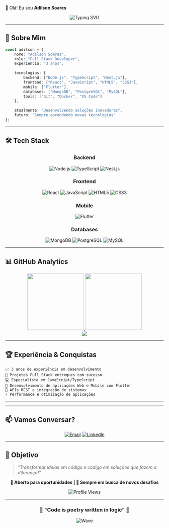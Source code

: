 👋 Olá! Eu sou **Adilson Soares**

<div align="center">

![Typing SVG](https://readme-typing-svg.herokuapp.com?font=Fira+Code&size=30&duration=3000&pause=1000&color=3B82F6&center=true&vCenter=true&width=600&lines=Full+Stack+Developer;3+anos+de+experiência;Node.js+%7C+TypeScript+%7C+React+%7C+Flutter;Apaixonado+por+tecnologia!)

</div>

---

## 🚀 Sobre Mim

```typescript
const adilson = {
    nome: "Adilson Soares",
    role: "Full Stack Developer",
    experiencia: "3 anos",
    
    tecnologias: {
        backend: ["Node.js", "TypeScript", "Nest.js"],
        frontend: ["React", "JavaScript", "HTML5", "CSS3"],
        mobile: ["Flutter"],
        databases: ["MongoDB", "PostgreSQL", "MySQL"],
        tools: ["Git", "Docker", "VS Code"]
    },
    
    atualmente: "Desenvolvendo soluções inovadoras",
    futuro: "Sempre aprendendo novas tecnologias"
};
```

---

## 🛠️ **Tech Stack**

<div align="center">

### Backend
![Node.js](https://img.shields.io/badge/Node.js-43853D?style=for-the-badge&logo=node.js&logoColor=white)
![TypeScript](https://img.shields.io/badge/TypeScript-007ACC?style=for-the-badge&logo=typescript&logoColor=white)
![Nest.js](https://img.shields.io/badge/Nest.js-E0234E?style=for-the-badge&logo=nestjs&logoColor=white)

### Frontend
![React](https://img.shields.io/badge/React-20232A?style=for-the-badge&logo=react&logoColor=61DAFB)
![JavaScript](https://img.shields.io/badge/JavaScript-F7DF1E?style=for-the-badge&logo=javascript&logoColor=black)
![HTML5](https://img.shields.io/badge/HTML5-E34F26?style=for-the-badge&logo=html5&logoColor=white)
![CSS3](https://img.shields.io/badge/CSS3-1572B6?style=for-the-badge&logo=css3&logoColor=white)

### Mobile
![Flutter](https://img.shields.io/badge/Flutter-02569B?style=for-the-badge&logo=flutter&logoColor=white)

### Databases
![MongoDB](https://img.shields.io/badge/MongoDB-4EA94B?style=for-the-badge&logo=mongodb&logoColor=white)
![PostgreSQL](https://img.shields.io/badge/PostgreSQL-316192?style=for-the-badge&logo=postgresql&logoColor=white)
![MySQL](https://img.shields.io/badge/MySQL-00000F?style=for-the-badge&logo=mysql&logoColor=white)

</div>

---

## 📊 **GitHub Analytics**

<div align="center">

<a href="https://github.com/adilson2k">
  <img height="180em" src="https://github-readme-stats.vercel.app/api?username=adilson3k&show_icons=true&theme=tokyonight&include_all_commits=true&count_private=true&hide_border=true"/>
</a>
<a href="https://github.com/adilsonsoares">
  <img height="180em" src="https://github-readme-stats.vercel.app/api/top-langs/?username=adilson2k&layout=compact&langs_count=7&theme=tokyonight&hide_border=true"/>
</a>

</div>

<div align="center">

<a href="https://github.com/adilsonsoares">
  <img src="https://github-readme-streak-stats.herokuapp.com/?user=adilsonsoares&theme=tokyonight&hide_border=true"/>
</a>

</div>

---

## 🏆 **Experiência & Conquistas**

```
📈 3 anos de experiência em desenvolvimento
🚀 Projetos Full Stack entregues com sucesso
💻 Especialista em JavaScript/TypeScript
📱 Desenvolvimento de aplicações Web e Mobile com Flutter
🔧 APIs REST e integração de sistemas
⚡ Performance e otimização de aplicações
```

---



---

## 📫 **Vamos Conversar?**

<div align="center">

[![Email](https://img.shields.io/badge/Email-D14836?style=for-the-badge&logo=gmail&logoColor=white)](mailto:adilsonsoares2k@gmail.com)
[![LinkedIn](https://img.shields.io/badge/LinkedIn-0077B5?style=for-the-badge&logo=linkedin&logoColor=white)](https://www.linkedin.com/in/adilson-soares-208a6b245/)

</div>

---

## 🎯 **Objetivo**

> *"Transformar ideias em código e código em soluções que fazem a diferença!"*

<div align="center">

**💼 Aberto para oportunidades | 🚀 Sempre em busca de novos desafios**

![Profile Views](https://komarev.com/ghpvc/?username=adilsonsoares&color=3b82f6&style=for-the-badge)

</div>

---

<div align="center">

### 🌟 **"Code is poetry written in logic"** 🌟

![Wave](https://raw.githubusercontent.com/mayhemantt/mayhemantt/Update/svg/Bottom.svg)

</div>
